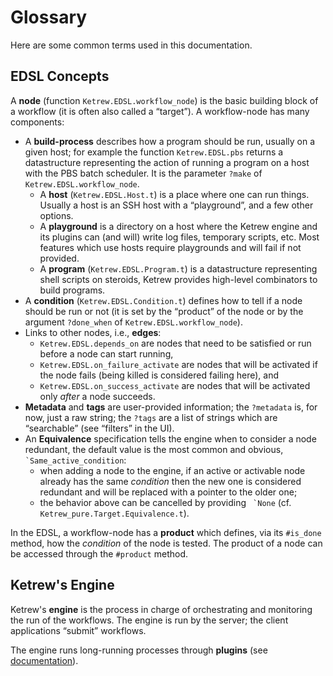 Glossary
========

Here are some common terms used in this documentation.

EDSL Concepts
-------------

A **node** (function `Ketrew.EDSL.workflow_node`) is the basic building block of
a workflow (it is often also called a “target”). A workflow-node has many
components:

- A **build-process** describes how a program should be run, usually on a given
  host; for example the function `Ketrew.EDSL.pbs` returns a datastructure
  representing the action of running a program on a host with the PBS batch
  scheduler. It is the parameter `?make` of `Ketrew.EDSL.workflow_node`.
    - A **host** (`Ketrew.EDSL.Host.t`) is a place where one can run things.
      Usually a host is an SSH host with a “playground”, and a few other
      options.
    - A **playground** is a directory on a host where the Ketrew engine and its
      plugins can (and will) write log files, temporary scripts, etc.
      Most features which use hosts require playgrounds and will fail if not
      provided.
    - A **program** (`Ketrew.EDSL.Program.t`) is a datastructure representing
      shell scripts on steroids, Ketrew provides high-level combinators to build
      programs.
- A **condition** (`Ketrew.EDSL.Condition.t`) defines how to tell if a node
  should be run or not (it is set by the “product” of the node or by the
  argument `?done_when` of `Ketrew.EDSL.workflow_node`).
- Links to other nodes, i.e., **edges**:
    - `Ketrew.EDSL.depends_on` are nodes that need to be satisfied or run before a
      node can start running,
    - `Ketrew.EDSL.on_failure_activate` are nodes that will be activated if the
      node fails (being killed is considered failing here), and
    - `Ketrew.EDSL.on_success_activate` are nodes that will be activated only
      *after* a node succeeds.
- **Metadata** and **tags** are user-provided information; the `?metadata` is,
  for now, just a raw string; the `?tags` are a list of strings which are
  “searchable” (see “filters” in the UI).
- An **Equivalence** specification tells the engine when to consider a node
  redundant, the default value is the most common and obvious,
  `` `Same_active_condition``:<br/>
    - when adding a node to the engine, if an active or activable node already
      has the same *condition* then the new one is considered redundant and will
      be replaced with a pointer to the older one;
    - the behavior above can be cancelled by providing `` `None``
      (cf. `Ketrew_pure.Target.Equivalence.t`).

In the EDSL, a workflow-node has a **product** which defines, via its `#is_done`
method, how the *condition* of the node is tested.  The product of a node can be
accessed through the `#product` method.


Ketrew's Engine
---------------

Ketrew's **engine** is the process in charge of orchestrating and monitoring
the run of the workflows.
The engine is run by the server; the client applications “submit” workflows.

The engine runs long-running processes through **plugins**
(see [documentation](src/doc/Long-Running_Plugins.md)).

